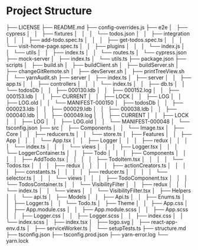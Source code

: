 # Project Structure

├── LICENSE
├── README.md
├── config-overrides.js
├── e2e
│   ├── cypress
│   │   ├── fixtures
│   │   │   └── todos.json
│   │   ├── integration
│   │   │   ├── add-todo.spec.ts
│   │   │   ├── get-todos.spec.ts
│   │   │   └── visit-home-page.spec.ts
│   │   ├── plugins
│   │   │   └── index.js
│   │   └── utils
│   │       ├── index.ts
│   │       └── routes.ts
│   └── cypress.json
├── mock-server
│   ├── index.ts
│   └── utils.ts
├── package.json
├── scripts
│   ├── build.sh
│   ├── buildClient.sh
│   ├── buildServer.sh
│   ├── changeGitRemote.sh
│   ├── devServer.sh
│   ├── printTreeView.sh
│   └── yarnAudit.sh
├── server
│   ├── index.ts
│   ├── server
│   │   ├── app.ts
│   │   ├── controllers
│   │   │   └── index.ts
│   │   ├── db.ts
│   │   └── todosDb
│   │       ├── 000130.ldb
│   │       ├── 000152.log
│   │       ├── 000153.ldb
│   │       ├── CURRENT
│   │       ├── LOCK
│   │       ├── LOG
│   │       ├── LOG.old
│   │       └── MANIFEST-000150
│   ├── todosDb
│   │   ├── 000023.ldb
│   │   ├── 000029.ldb
│   │   ├── 000038.ldb
│   │   ├── 000040.ldb
│   │   ├── 000049.log
│   │   ├── CURRENT
│   │   ├── LOCK
│   │   ├── LOG
│   │   ├── LOG.old
│   │   └── MANIFEST-000048
│   └── tsconfig.json
├── src
│   ├── Components
│   │   └── Image.tsx
│   ├── Core
│   │   ├── reducers.ts
│   │   └── store.ts
│   ├── Features
│   │   ├── App
│   │   │   └── App.tsx
│   │   ├── Logger
│   │   │   ├── redux
│   │   │   │   └── index.ts
│   │   │   └── views
│   │   │       ├── Logger.tsx
│   │   │       └── LoggerContainer.ts
│   │   ├── Todo
│   │   │   ├── Components
│   │   │   │   ├── AddTodo.tsx
│   │   │   │   ├── TodoItem.tsx
│   │   │   │   └── Todos.tsx
│   │   │   ├── redux
│   │   │   │   ├── actionCreators.ts
│   │   │   │   ├── constants.ts
│   │   │   │   ├── reducer.ts
│   │   │   │   └── selector.ts
│   │   │   └── views
│   │   │       ├── TodoComponent.tsx
│   │   │       └── TodosContainer.ts
│   │   └── VisibilityFilter
│   │       ├── redux
│   │       │   └── index.ts
│   │       └── views
│   │           └── VisibilityFilter.tsx
│   ├── Helpers
│   │   └── api.ts
│   ├── Models
│   │   ├── Api.ts
│   │   ├── Enums.ts
│   │   ├── Logger.ts
│   │   └── Todo.ts
│   ├── Theme
│   │   ├── App.css
│   │   ├── App.module.css
│   │   ├── App.module.scss
│   │   ├── App.scss
│   │   ├── Logger.css
│   │   ├── Logger.scss
│   │   ├── index.css
│   │   └── index.scss
│   ├── index.tsx
│   ├── logo.svg
│   ├── react-app-env.d.ts
│   ├── serviceWorker.ts
│   └── setupTests.ts
├── structure.md
├── tsconfig.json
├── tsconfig.prod.json
├── yarn-error.log
└── yarn.lock
